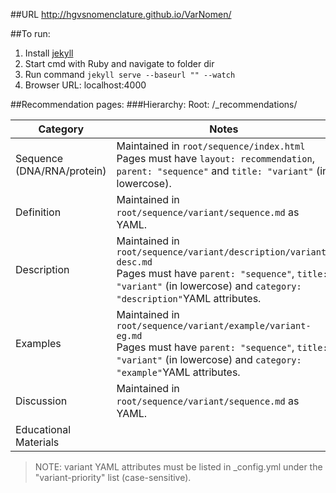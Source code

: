 ##URL
http://hgvsnomenclature.github.io/VarNomen/

##To run:

1. Install [jekyll](http://jekyllrb.com/docs/installation/)
2. Start cmd with Ruby and navigate to folder dir
3. Run command `jekyll serve --baseurl "" --watch`
4. Browser URL: localhost:4000

##Recommendation pages:
###Hierarchy:
Root: /_recommendations/

|Category                   |Notes
|---                        |---
|Sequence (DNA/RNA/protein) |Maintained in `root/sequence/index.html` <br> Pages must have `layout: recommendation`, `parent: "sequence"` and `title: "variant"` (in lowercose).
|Definition                 |Maintained in `root/sequence/variant/sequence.md` as YAML.
|Description                |Maintained in `root/sequence/variant/description/variant-desc.md` <br> Pages must have `parent: "sequence"`, `title: "variant"` (in lowercose) and `category: "description"`YAML attributes.
|Examples                   |Maintained in `root/sequence/variant/example/variant-eg.md` <br> Pages must have `parent: "sequence"`, `title: "variant"` (in lowercose) and `category: "example"`YAML attributes.
|Discussion                 |Maintained in `root/sequence/variant/sequence.md` as YAML.
|Educational Materials      |

>NOTE: variant YAML attributes must be listed in _config.yml under the "variant-priority" list (case-sensitive).